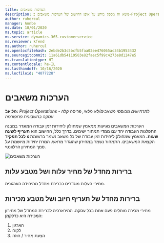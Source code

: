 ```yaml
---
title: הערכות משאבים
description: נושא זה מספק מידע על אופן החישוב של הערכות משאבים ב-Project Operations.
author: ruhercul
manager: Annbe
ms.date: 10/01/2020
ms.topic: article
ms.service: dynamics-365-customerservice
ms.reviewer: kfend
ms.author: ruhercul
ms.openlocfilehash: 2ebde2b3c5bcfb5faa02ee476065ac34b1953432
ms.sourcegitcommit: 11a61db54119503e82faec5f99c4273e8d1247e5
ms.translationtype: HT
ms.contentlocale: he-IL
ms.lasthandoff: 10/16/2020
ms.locfileid: "4077228"
---
```

# <a name="resource-estimates"></a>הערכות משאבים

_**חל על:** Project Operations לתרחישים מבוססי משאבים/לא מלאי, פריסה קלה - עסקה בחשבונית פרופורמה_

הערכות המשאבים מגיעות ממאמץ שמחולק ליחידות זמן עבודה המוגדר במבנה התפלגות העבודה יחד עם ממדי תמחור ישימים. בדרך כלל, החישוב הוא **תעריף לשעה לכל תפקיד x שעות.** המאמץ שמחולק ליחידות זמן עבודה של כל משאב נשמר ברשומת הקצאת המשאבים. התמחור נשמר במחירון שהוגדר מראש. המרת יחידות מיושמת על סמך המחירון הרלוונטי.

![הערכות משאבים](./media/navigation12.png)

## <a name="default-cost-price-and-cost-currency"></a>ברירות מחדל של מחיר עלות ושל מטבע עלות

מחירי העלות מוגדרים כברירת מחדל מהיחידה הארגונית.

## <a name="default-bill-rate-and-sales-currency"></a>ברירות מחדל של תעריף חיוב ושל מטבע מכירות

מחירי מכירה מוחלים פעם אחת בכל עסקה. ההירארכיה לברירת המחדל של מחירון המכירה היא כדלקמן:

1. הארגון
2. לקוח
3. הצעת מחיר / חוזה
